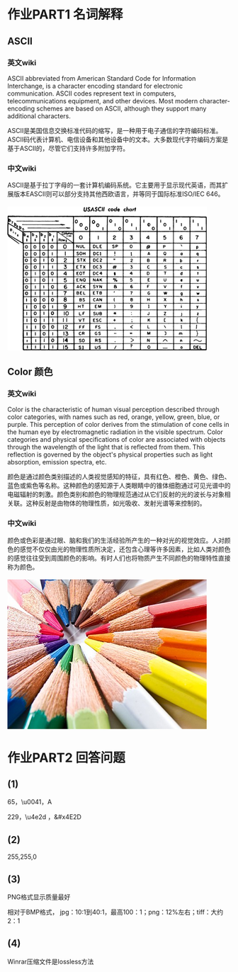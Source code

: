 # 作业PART1 名词解释

## ASCII 
### 英文wiki
ASCII abbreviated from American Standard Code for Information Interchange, is a character encoding standard for electronic communication. ASCII codes represent text in computers, telecommunications equipment, and other devices. Most modern character-encoding schemes are based on ASCII, although they support many additional characters. 

ASCII是美国信息交换标准代码的缩写，是一种用于电子通信的字符编码标准。ASCII码代表计算机、电信设备和其他设备中的文本。大多数现代字符编码方案是基于ASCII的，尽管它们支持许多附加字符。 
### 中文wiki
ASCII是基于拉丁字母的一套计算机编码系统。它主要用于显示现代英语，而其扩展版本EASCII则可以部分支持其他西欧语言，并等同于国际标准ISO/IEC 646。 

#### ![](https://github.com/utaZ/zwr-homework/blob/gh-pages/images/450px-USASCII_code_chart.png)

## Color 颜色
### 英文wiki
Color is the characteristic of human visual perception described through color categories, with names such as red, orange, yellow, green, blue, or purple. This perception of color derives from the stimulation of cone cells in the human eye by electromagnetic radiation in the visible spectrum. Color categories and physical specifications of color are associated with objects through the wavelength of the light that is reflected from them. This reflection is governed by the object's physical properties such as light absorption, emission spectra, etc. 

颜色是通过颜色类别描述的人类视觉感知的特征，具有红色、橙色、黄色、绿色、蓝色或紫色等名称。这种颜色的感知源于人类眼睛中的锥体细胞通过可见光谱中的电磁辐射的刺激。颜色类别和颜色的物理规范通过从它们反射的光的波长与对象相关联。这种反射是由物体的物理性质，如光吸收、发射光谱等来控制的。 
### 中文wiki
颜色或色彩是通过眼、脑和我们的生活经验所产生的一种对光的视觉效应。人对颜色的感觉不仅仅由光的物理性质所决定，还包含心理等许多因素，比如人类对颜色的感觉往往受到周围颜色的影响。有时人们也将物质产生不同颜色的物理特性直接称为颜色。

#### ![](https://github.com/utaZ/zwr-homework/blob/gh-pages/images/450px-64_365_Color_Macro_(5498808099).jpg)

# 作业PART2 回答问题

## (1)
65，\u0041，A

229，\u4e2d ，&#x4E2D
## (2)
255,255,0
## (3)
PNG格式显示质量最好

相对于BMP格式， jpg：10:1到40:1，最高100：1；png：12%左右；tiff：大约2：1
## (4) 
Winrar压缩文件是lossless方法